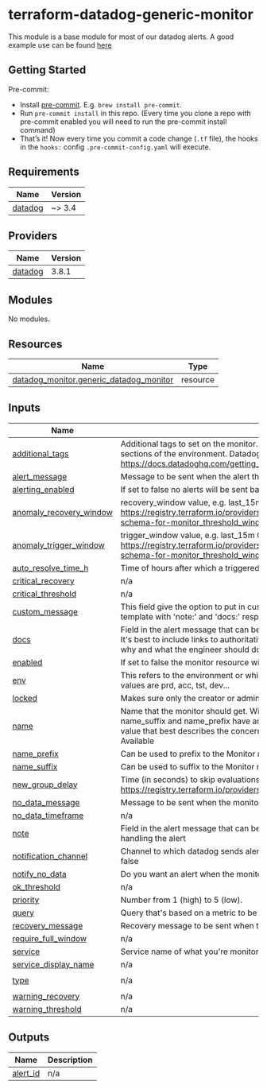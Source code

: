 # terraform-datadog-generic-monitor

This module is a base module for most of our datadog alerts.
A good example use can be found [here](https://github.com/kabisa/terraform-datadog-system)

## Getting Started

Pre-commit:
   - Install [pre-commit](http://pre-commit.com/). E.g. `brew install pre-commit`.
   - Run `pre-commit install` in this repo. (Every time you clone a repo with pre-commit enabled you will need to run the pre-commit install command)
   - That’s it! Now every time you commit a code change (`.tf` file), the hooks in the `hooks:` config `.pre-commit-config.yaml` will execute.

<!-- BEGIN_TF_DOCS -->
## Requirements

| Name | Version |
|------|---------|
| <a name="requirement_datadog"></a> [datadog](#requirement\_datadog) | ~> 3.4 |

## Providers

| Name | Version |
|------|---------|
| <a name="provider_datadog"></a> [datadog](#provider\_datadog) | 3.8.1 |

## Modules

No modules.

## Resources

| Name | Type |
|------|------|
| [datadog_monitor.generic_datadog_monitor](https://registry.terraform.io/providers/DataDog/datadog/latest/docs/resources/monitor) | resource |

## Inputs

| Name | Description | Type | Default | Required |
|------|-------------|------|---------|:--------:|
| <a name="input_additional_tags"></a> [additional\_tags](#input\_additional\_tags) | Additional tags to set on the monitor. Good tagging can be hard but very useful to make cross sections of the environment. Datadog has a few default tags. https://docs.datadoghq.com/getting_started/tagging/ is a good place to start reading about tags | `list(string)` | `[]` | no |
| <a name="input_alert_message"></a> [alert\_message](#input\_alert\_message) | Message to be sent when the alert threshold is hit | `string` | n/a | yes |
| <a name="input_alerting_enabled"></a> [alerting\_enabled](#input\_alerting\_enabled) | If set to false no alerts will be sent based on this monitor | `bool` | `true` | no |
| <a name="input_anomaly_recovery_window"></a> [anomaly\_recovery\_window](#input\_anomaly\_recovery\_window) | recovery\_window value, e.g. last\_15m Can only be used for anomaly monitors. https://registry.terraform.io/providers/DataDog/datadog/latest/docs/resources/monitor#nested-schema-for-monitor_threshold_windows | `any` | `null` | no |
| <a name="input_anomaly_trigger_window"></a> [anomaly\_trigger\_window](#input\_anomaly\_trigger\_window) | trigger\_window value, e.g. last\_15m Can only be used for anomaly monitors. https://registry.terraform.io/providers/DataDog/datadog/latest/docs/resources/monitor#nested-schema-for-monitor_threshold_windows | `any` | `null` | no |
| <a name="input_auto_resolve_time_h"></a> [auto\_resolve\_time\_h](#input\_auto\_resolve\_time\_h) | Time of hours after which a triggered monitor that receives no data is automatically resolved. | `number` | `null` | no |
| <a name="input_critical_recovery"></a> [critical\_recovery](#input\_critical\_recovery) | n/a | `number` | `null` | no |
| <a name="input_critical_threshold"></a> [critical\_threshold](#input\_critical\_threshold) | n/a | `number` | `null` | no |
| <a name="input_custom_message"></a> [custom\_message](#input\_custom\_message) | This field give the option to put in custom text. Both 'note' and 'docs' are prefixed in the template with 'note:' and 'docs:' respectively. 'custom\_message' allows for free format | `string` | `""` | no |
| <a name="input_docs"></a> [docs](#input\_docs) | Field in the alert message that can be used to document why the alert was sent or what to do. It's best to include links to authoritative resources about what's being monitored. Try to capture why and what the engineer should do with this message | `string` | `""` | no |
| <a name="input_enabled"></a> [enabled](#input\_enabled) | If set to false the monitor resource will not be created | `bool` | `true` | no |
| <a name="input_env"></a> [env](#input\_env) | This refers to the environment or which stage of deployment this monitor is checking. Good values are prd, acc, tst, dev... | `string` | n/a | yes |
| <a name="input_locked"></a> [locked](#input\_locked) | Makes sure only the creator or admin can modify the monitor | `bool` | `true` | no |
| <a name="input_name"></a> [name](#input\_name) | Name that the monitor should get. Will be automatically prefixed with the Service name. Also name\_suffix and name\_prefix have an effect on the eventual name. It's best set this property to a value that best describes the concern you're trying to cover with the monitor. Eg. Connection Available | `string` | n/a | yes |
| <a name="input_name_prefix"></a> [name\_prefix](#input\_name\_prefix) | Can be used to prefix to the Monitor name | `string` | `""` | no |
| <a name="input_name_suffix"></a> [name\_suffix](#input\_name\_suffix) | Can be used to suffix to the Monitor name | `string` | `""` | no |
| <a name="input_new_group_delay"></a> [new\_group\_delay](#input\_new\_group\_delay) | Time (in seconds) to skip evaluations for new groups. https://registry.terraform.io/providers/DataDog/datadog/latest/docs/resources/monitor | `number` | `null` | no |
| <a name="input_no_data_message"></a> [no\_data\_message](#input\_no\_data\_message) | Message to be sent when the monitor is no longer receiving data | `string` | `""` | no |
| <a name="input_no_data_timeframe"></a> [no\_data\_timeframe](#input\_no\_data\_timeframe) | n/a | `number` | `null` | no |
| <a name="input_note"></a> [note](#input\_note) | Field in the alert message that can be used to bring something to the attention of the engineer handling the alert | `string` | `""` | no |
| <a name="input_notification_channel"></a> [notification\_channel](#input\_notification\_channel) | Channel to which datadog sends alerts, will be overridden by alerting\_enabled if that's set to false | `string` | `""` | no |
| <a name="input_notify_no_data"></a> [notify\_no\_data](#input\_notify\_no\_data) | Do you want an alert when the monitoring stops sending data? | `bool` | `false` | no |
| <a name="input_ok_threshold"></a> [ok\_threshold](#input\_ok\_threshold) | n/a | `number` | `null` | no |
| <a name="input_priority"></a> [priority](#input\_priority) | Number from 1 (high) to 5 (low). | `number` | n/a | yes |
| <a name="input_query"></a> [query](#input\_query) | Query that's based on a metric to be used to raise an alert | `string` | n/a | yes |
| <a name="input_recovery_message"></a> [recovery\_message](#input\_recovery\_message) | Recovery message to be sent when the alert threshold is no longer hit | `string` | `""` | no |
| <a name="input_require_full_window"></a> [require\_full\_window](#input\_require\_full\_window) | n/a | `bool` | `true` | no |
| <a name="input_service"></a> [service](#input\_service) | Service name of what you're monitoring. This also sets the service:<service> tag on the monitor | `string` | n/a | yes |
| <a name="input_service_display_name"></a> [service\_display\_name](#input\_service\_display\_name) | n/a | `string` | `null` | no |
| <a name="input_type"></a> [type](#input\_type) | n/a | `string` | `"metric alert"` | no |
| <a name="input_warning_recovery"></a> [warning\_recovery](#input\_warning\_recovery) | n/a | `number` | `null` | no |
| <a name="input_warning_threshold"></a> [warning\_threshold](#input\_warning\_threshold) | n/a | `number` | `null` | no |

## Outputs

| Name | Description |
|------|-------------|
| <a name="output_alert_id"></a> [alert\_id](#output\_alert\_id) | n/a |
<!-- END_TF_DOCS -->